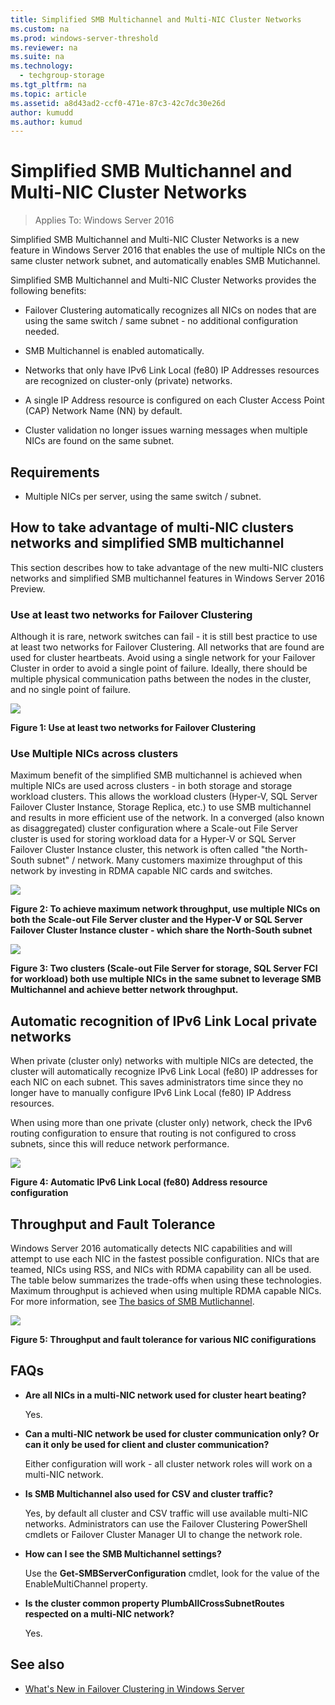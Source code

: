 ```yaml
---
title: Simplified SMB Multichannel and Multi-NIC Cluster Networks
ms.custom: na
ms.prod: windows-server-threshold
ms.reviewer: na
ms.suite: na
ms.technology:
  - techgroup-storage
ms.tgt_pltfrm: na
ms.topic: article
ms.assetid: a8d43ad2-ccf0-471e-87c3-42c7dc30e26d
author: kumudd
ms.author: kumud
---
```

# Simplified SMB Multichannel and Multi-NIC Cluster Networks
> Applies To: Windows Server 2016

Simplified SMB Multichannel and Multi-NIC Cluster Networks is a new feature in Windows Server 2016 that enables the use of multiple NICs on the same cluster network subnet, and automatically enables SMB Mutichannel.  

Simplified SMB Multichannel and Multi-NIC Cluster Networks provides the following benefits:  

-   Failover Clustering automatically recognizes all NICs on nodes that are using the same switch / same subnet - no additional configuration needed.  

-   SMB Multichannel is enabled automatically.  

-   Networks that only have IPv6 Link Local (fe80) IP Addresses resources are recognized on cluster-only (private) networks.  

-   A single IP Address resource is configured on each Cluster Access Point (CAP) Network Name (NN) by default.  

-   Cluster validation no longer issues warning messages when multiple NICs are found on the same subnet.  

## Requirements  
-   Multiple NICs per server, using the same switch / subnet.  

## How to take advantage of multi-NIC clusters networks and simplified SMB multichannel ##  

This section describes how to take advantage of the new multi-NIC clusters networks and simplified SMB multichannel features in Windows Server 2016 Preview.  

### Use at least two networks for Failover Clustering   

Although it is rare, network switches can fail - it is still best practice to use at least two networks for Failover Clustering. All networks that are found are used for cluster heartbeats. Avoid using a single network for your Failover Cluster in order to avoid a single point of failure. Ideally, there should be multiple physical communication paths between the nodes in the cluster, and no single point of failure.  

  ![](media/Simplified-SMB-Multichannel-and-Multi-NIC-Cluster-Networks/Clustering_MulitNIC_Fig1.png)  

**Figure 1: Use at least two networks for Failover Clustering**  

### Use Multiple NICs across clusters  

Maximum benefit of the simplified SMB multichannel is achieved when multiple NICs are used across clusters - in both storage and storage workload clusters. This allows the workload clusters (Hyper-V, SQL Server Failover Cluster Instance, Storage Replica, etc.) to use SMB multichannel and results in more efficient use of the network. In a converged (also known as disaggregated) cluster configuration where a Scale-out File Server cluster is used for storing workload data for a Hyper-V or SQL Server Failover Cluster Instance cluster, this network is often called "the North-South subnet" / network. Many customers maximize throughput of this network by investing in RDMA capable NIC cards and switches.  


![](media/Simplified-SMB-Multichannel-and-Multi-NIC-Cluster-Networks/Clustering_MulitNIC_Fig2.png)  

**Figure 2: To achieve maximum network throughput, use multiple NICs on both the Scale-out File Server cluster and the Hyper-V or SQL Server Failover Cluster Instance cluster - which share the North-South subnet**  


![](media/Simplified-SMB-Multichannel-and-Multi-NIC-Cluster-Networks/Clustering_MulitNIC_Fig3.png)  

**Figure 3: Two clusters (Scale-out File Server for storage, SQL Server FCI for workload) both use multiple NICs in the same subnet to leverage SMB Multichannel and achieve better network throughput.**  


## Automatic recognition of IPv6 Link Local private networks  

When private (cluster only) networks with multiple NICs are detected, the cluster will automatically recognize IPv6 Link Local (fe80) IP addresses for each NIC on each subnet. This saves administrators time since they no longer have to manually configure IPv6 Link Local (fe80) IP Address resources.  

When using more than one private (cluster only) network, check the IPv6 routing configuration to ensure that routing is not configured to cross subnets, since this will reduce network performance.  


![](media/Simplified-SMB-Multichannel-and-Multi-NIC-Cluster-Networks/Clustering_MulitNIC_Fig4.png)  

**Figure 4: Automatic IPv6 Link Local (fe80) Address resource configuration**  

## Throughput and Fault Tolerance  

Windows Server 2016 automatically detects NIC capabilities and will attempt to use each NIC in the fastest possible configuration. NICs that are teamed, NICs using RSS, and NICs with RDMA capability can all be used. The table below summarizes the trade-offs when using these technologies. Maximum throughput is achieved when using multiple RDMA capable NICs. For more information, see [The basics of SMB Mutlichannel](https://blogs.technet.microsoft.com/josebda/2012/06/28/the-basics-of-smb-multichannel-a-feature-of-windows-server-2012-and-smb-3-0/).  

![](media/Simplified-SMB-Multichannel-and-Multi-NIC-Cluster-Networks/Clustering_MulitNIC_Fig5.png)  

**Figure 5: Throughput and fault tolerance for various NIC conifigurations**   


## FAQs  
-   **Are all NICs in a multi-NIC network used for cluster heart beating?**  

    Yes.  

-   **Can a multi-NIC network be used for cluster communication only? Or can it only be used for client and cluster communication?**  

    Either configuration will work - all cluster network roles will work on a multi-NIC network.  

-   **Is SMB Multichannel also used for CSV and cluster traffic?**  

     Yes, by default all cluster and CSV traffic will use available multi-NIC networks. Administrators can use the Failover Clustering PowerShell cmdlets or Failover Cluster Manager UI to change the network role.  

-   **How can I see the SMB Multichannel settings?**  

    Use the **Get-SMBServerConfiguration** cmdlet, look for the value of the EnableMultiChannel property.  

-   **Is the cluster common property PlumbAllCrossSubnetRoutes respected on a multi-NIC network?**  

     Yes.  

## See also  
- [What's New in Failover Clustering in Windows Server](whats-new.md)  